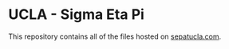 # UCLA - Sigma Eta Pi

This repository contains all of the files hosted on [sepatucla.com](http://www.sepatucla.com).
